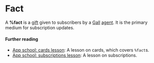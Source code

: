 # Fact

A **%fact** is a [gift](urbit-docs/glossary/gift) given to subscribers by a [Gall](urbit-docs/glossary/gall) [agent](urbit-docs/glossary/agent). It is the primary medium for subscription updates.

#### Further reading

- [App school: cards lesson](urbit-docs/courses/app-school/5-cards): A lesson on cards, which covers `%fact`s.
- [App school: subscriptions lesson](urbit-docs/courses/app-school/8-subscriptions): A lesson on subscriptions.
